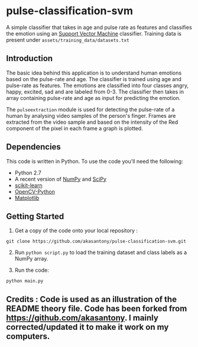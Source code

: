 pulse-classification-svm
========================
A simple classifier that takes in age and pulse rate as features and classifies the emotion using an [Support Vector Machine](https://en.wikipedia.org/wiki/Support_vector_machine) classifier. Training data is present under ```assets/training_data/datasets.txt```

Introduction
-------
The basic idea behind this application is to understand human emotions based on the pulse-rate and age. The classifier is trained using age and pulse-rate as features. The emotions are classified into four classes angry, happy, excited, sad and are labeled from 0-3. The classifier then takes in array containing pulse-rate and age as input for predicting the emotion.

The ```pulseextraction``` module is used for detecting the pulse-rate of a human by analysing video samples of the person's finger. Frames are extracted from the video sample and based on the intensity of the Red component of the pixel in each frame a graph is plotted.

Dependencies
--------
This code is written in Python. To use the code you'll need the following:

* Python 2.7
* A recent version of [NumPy](http://www.numpy.org/) and [SciPy](http://www.scipy.org/)
* [scikit-learn](http://scikit-learn.org/stable/index.html)
* [OpenCV-Python](http://opencv.org/)
* [Matplotlib](http://matplotlib.org/)

Getting Started
-------
1. Get a copy of the code onto your local repository :

  ```git clone https://github.com/akasantony/pulse-classification-svm.git```

2. Run ```python script.py``` to load the training dataset and class labels as a NumPy array.

3. Run the code:

  ```python main.py```
  
## Credits : Code is used as an illustration of the README theory file. Code has been forked from https://github.com/akasantony. I mainly corrected/updated it to make it work on my computers.


